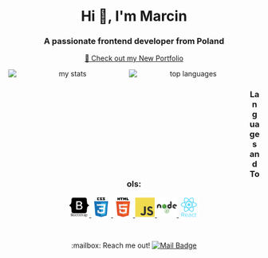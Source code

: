 <h1 align="center">Hi 👋, I'm Marcin</h1>
<h3 align="center">A passionate frontend developer from Poland</h3>

<p align="center"> 
    <a href="https://portfolio-marcin-p.netlify.app/">🚀 Check out my New Portfolio </a> 
</p>

<div align="center">
  <img alt="my stats" align="left" width=48% height="200" src="https://github-readme-stats.vercel.app/api?username=marcin-podgorski93&show_icons=true&theme=transparent"/>

<img alt="top languages" align="left" width=48% height="200" src="https://github-readme-stats.vercel.app/api/top-langs/?username=marcin-podgorski93&layout=compact&show_icons=true&theme=transparent"/>
</div>


<br> <!-- Pusty tag <br> dla odstępu -->



<h3 align="center">Languages and Tools:</h3>
<p align="center"> <a href="https://getbootstrap.com" target="_blank" rel="noreferrer"> <img src="https://raw.githubusercontent.com/devicons/devicon/master/icons/bootstrap/bootstrap-plain-wordmark.svg" alt="bootstrap" width="40" height="40"/> </a> <a href="https://www.w3schools.com/css/" target="_blank" rel="noreferrer"> <img src="https://raw.githubusercontent.com/devicons/devicon/master/icons/css3/css3-original-wordmark.svg" alt="css3" width="40" height="40"/> </a> <a href="https://www.w3.org/html/" target="_blank" rel="noreferrer"> <img src="https://raw.githubusercontent.com/devicons/devicon/master/icons/html5/html5-original-wordmark.svg" alt="html5" width="40" height="40"/> </a> <a href="https://developer.mozilla.org/en-US/docs/Web/JavaScript" target="_blank" rel="noreferrer"> <img src="https://raw.githubusercontent.com/devicons/devicon/master/icons/javascript/javascript-original.svg" alt="javascript" width="40" height="40"/> </a> <a href="https://nodejs.org" target="_blank" rel="noreferrer"> <img src="https://raw.githubusercontent.com/devicons/devicon/master/icons/nodejs/nodejs-original-wordmark.svg" alt="nodejs" width="40" height="40"/> </a> <a href="https://reactjs.org/" target="_blank" rel="noreferrer"> <img src="https://raw.githubusercontent.com/devicons/devicon/master/icons/react/react-original-wordmark.svg" alt="react" width="40" height="40"/> </a> </p>
<br> <!-- Pusty tag <br> dla odstępu -->

<p align="center">
    :mailbox: Reach me out! 
    <a href="mailto:podgorski.marcin93@gmail.com">
        <img src="https://img.shields.io/badge/-podgorskimarcin93-c0392b?style=flat&labelColor=c0392b&logo=gmail&logoColor=white" alt="Mail Badge">
    </a>
</p>
